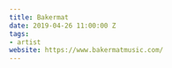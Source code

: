 ```yaml
---
title: Bakermat
date: 2019-04-26 11:00:00 Z
tags:
- artist
website: https://www.bakermatmusic.com/
---
```


